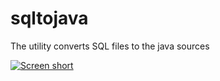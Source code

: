 sqltojava
=========

The utility converts SQL files to the java sources

[![Screen short](https://raw.github.com/javadev/sqltojava/master/sqltojava.png)](https://github.com/javadev/sqltojava)
